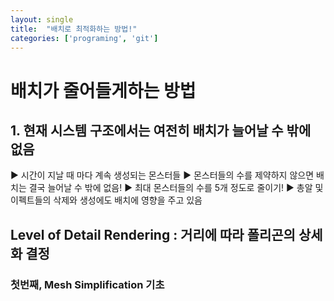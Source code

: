```yaml
---
layout: single
title:  "배치로 최적화하는 방법!"
categories: ['programing', 'git']
---
```


# 배치가 줄어들게하는 방법  

## 1.  현재 시스템 구조에서는 여전히 배치가 늘어날 수 밖에 없음
▶ 시간이 지날 때 마다 계속 생성되는 몬스터들
▶ 몬스터들의 수를 제약하지 않으면 배치는 결국 늘어날 수 밖에 없음!
▶ 최대 몬스터들의 수를 5개 정도로 줄이기! 
▶ 총알 및 이펙트들의 삭제와 생성에도 배치에 영향을 주고 있음 

## Level of Detail Rendering : 거리에 따라 폴리곤의 상세화 결정
### 첫번째, Mesh Simplification 기초
#### 

